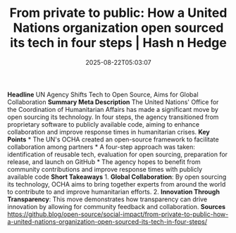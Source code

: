 ﻿---
title: "From private to public: How a United Nations organization open sourced its tech in four steps | Hash n Hedge"
date: "2025-08-22T05:03:07"
category: "Markets"
summary: ""
slug: "from-private-to-public-how-a-united-nations-organization-ope"
source_urls:
  - ""
seo:
  title: "From private to public: How a United Nations organization open sourced its tech in four steps | Hash n Hedge | Hash n Hedge"
  description: ""
  keywords: ["news", "markets", "brief"]
---
**Headline** UN Agency Shifts Tech to Open Source, Aims for Global Collaboration  **Summary Meta Description** The United Nations' Office for the Coordination of Humanitarian Affairs has made a significant move by open sourcing its technology. In four steps, the agency transitioned from proprietary software to publicly available code, aiming to enhance collaboration and improve response times in humanitarian crises.  **Key Points**  * The UN's OCHA created an open-source framework to facilitate collaboration among partners * A four-step approach was taken: identification of reusable tech, evaluation for open sourcing, preparation for release, and launch on GitHub * The agency hopes to benefit from community contributions and improve response times with publicly available code  **Short Takeaways**  1. **Global Collaboration**: By open sourcing its technology, OCHA aims to bring together experts from around the world to contribute to and improve humanitarian efforts. 2. **Innovation Through Transparency**: This move demonstrates how transparency can drive innovation by allowing for community feedback and collaboration.  **Sources** https://github.blog/open-source/social-impact/from-private-to-public-how-a-united-nations-organization-open-sourced-its-tech-in-four-steps/